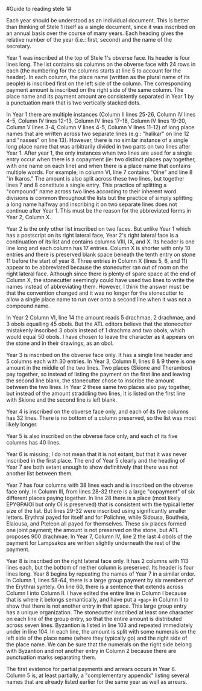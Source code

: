 #Guide to reading stele 1#

Each year should be understood as an individual document. This is better than thinking of Stele 1 itself as a single document, since it was inscribed on an annual basis over the course of many years. Each heading gives the relative number of the year (i.e.: first, second) and the name of the secretary. 

Year 1 was inscribed at the top of Stele 1's obverse face. Its header is four lines long. The list contains six columns on the obverse face with 24 rows in each (the numbering for the columns starts at line 5 to account for the header). In each column, the place name (written as the plural name of its people) is inscribed first on the left side of the column. The corresponding payment amount is inscribed on the right side of the same column. The place name and its payment amount are consistently separated in Year 1 by a punctuation mark that is two vertically stacked dots. 


In Year 1 there are multiple instances (Column II lines 25-26, Column IV lines 4-5, Column IV lines 12-13, Column IV lines 17-18, Column IV lines 19-20, Column V lines 3-4, Column V lines 4-5, Column V lines 11-12)  of long place names that are written across two separate lines (e.g.: "halikar" on line 12 and "nasses" on line 13). However, there is no similar instance of a single long place name that was arbitrarily divided in two parts on two lines after Year 1. After year 1, the only instances when two lines are used for a single entry occur when there is a copayment (ie: two distinct places pay together, with one name on each line) and when there is a place name that contains multiple words. For example, in column VI, line 7 contains "Oine" and line 8 "in Ikaros." The amount is also split across these two lines, but together lines 7 and 8 constitute a single entry. This practice of splitting a "compound" name across two lines according to their inherent word divisions is common throughout the lists but the practice of simply splitting a long name halfway and inscribing it on two separate lines does not continue after Year 1. This must be the reason for the abbreviated forms in Year 2, Column X. 


Year 2 is the only other list inscribed on two faces. But unlike Year 1 which has a postscript on its right lateral face, Year 2's right lateral face is a continuation of its list and contains columns VIII, IX, and X. Its header is one line long and each column has 17 entries. Column X is shorter with only 10 entries and there is preserved blank space beneath the tenth entry on stone 11 before the start of year 8. Three entries in Column X (lines 5, 6, and 11) appear to be abbreviated because the stonecutter ran out of room on the right lateral face. Although since there is plenty of spare space at the end of Column X, the stonecutter seemingly could have used two lines to write the names instead of abbreviating them. However, I think the answer must be that the convention changed and it was no longer for the stonecutter to allow a single place name to run over onto a second line when it was not a compound name.  

In Year 2 Column VI, line 14 the amount reads 5 drachmae, 2 drachmae, and 3 obols equalling 45 obols. But the ATL editors believe that the stonecutter mistakenly inscribed 3 obols instead of 1 drachma and two obols, which would equal 50 obols. I have chosen to leave the character as it appears on the stone and in their drawings, as an obol.   

Year 3 is inscribed on the obverse face only. It has a single line header and 5 columns each with 30 entries. In Year 3, Column II, lines 8 & 9 there is one amount in the middle of the two lines. Two places (Skione and Therambos) pay together, so instead of listing the payment on the first line and leaving the second line blank, the stonecutter chose to inscribe the amount between the two lines. In Year 2 these same two places also pay together, but instead of the amount straddling two lines, it is listed on the first line with Skione and the second line is left blank. 

Year 4 is inscribed on the obverse face only, and each of its five columns has 32 lines. There is no bottom of a column preserved, so the list was most likely longer. 

Year 5 is also inscribed on the obverse face only, and each of its five columns has 40 lines. 

Year 6 is missing; I do not mean that it is not extant, but that it was never inscribed in the first place. The end of Year 5 clearly and the heading of Year 7 are both extant enough to show definitively that there was not another list between them. 

Year 7 has four columns with 38 lines each and is inscribed on the obverse face only. In Column III, from lines 28-32 there is a large "copayment" of six different places paying together. In line 28 there is a place (most likely ΕΡΥΘΡΑΙΟΙ but only ΟΙ is preserved) that is consistent with the typical letter size of the list. But lines 29-32 were inscribed using significantly smaller letters. Erythrai payed for itself and for Polichne, while Sidousa, Boutheia, Elaiousa, and Pteleon all payed for themselves. These six places formed one joint payment; the amount is not preserved on the stone, but ATL proposes 900 drachmae. In Year 7, Column IV, line 2 the last 4 obols of the payment for Lampsakos are written slightly underneath the rest of the payment. 

Year 8 is inscribed on the right lateral face only. It has 2 columns with 113 lines each, but the bottom of neither column is preserved. Its header is four lines long. Year 8 begins by repeating the names of Year 7 in a similar order. In Column 1, lines 58-64, there is a large group payment by six members of the Erythrai syntely. On line 60, there is a sentence that extends across Column I into Column II. I have edited the entire line in Column I because that is where it belongs semantically, and have put a `<gap>` in Column II to show that there is not another entry in that space. This large group entry has a unique organization. The stonecutter inscribed at least one character on each line of the group entry, so that the entire amount is  distributed across seven lines. Byzantion is listed in line 103 and repeated immediately under in line 104.  In each line, the amount is split with some numerals on the left side of the place name (where they typically go) and the right side of the place name. We can be sure that the numerals on the right side belong with Byzantion and not another entry in Column 2 because there are punctuation marks separating them. 

The first evidence for partial payments and arrears occurs in Year 8. Column 5 is, at least partially, a "complementary appendix" listing several names that are already listed earlier for the same year as well as arrears. 